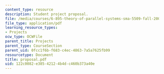 ```yaml
---
content_type: resource
description: Student project proposal.
file: /media/courses/6-895-theory-of-parallel-systems-sma-5509-fall-2003/122c0082e38542124b4dc460b373a40e_proposal.pdf
file_type: application/pdf
learning_resource_types:
- Projects
ocw_type: OCWFile
parent_title: Projects
parent_type: CourseSection
parent_uid: 0fcc1f6b-f683-c4ec-4863-7a5a7625fb99
resourcetype: Document
title: proposal.pdf
uid: 122c0082-e385-4212-4b4d-c460b373a40e
---
```

